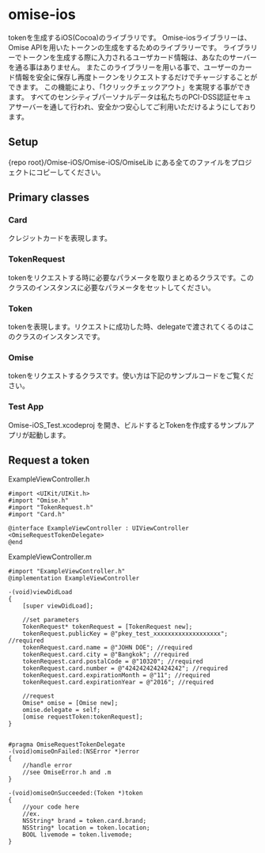 omise-ios
=========
tokenを生成するiOS(Cocoa)のライブラリです。
Omise-iosライブラリーは、Omise APIを用いたトークンの生成をするためのライブラリーです。 ライブラリーでトークンを生成する際に入力されるユーザカード情報は、あなたのサーバーを通る事はありません。 またこのライブラリーを用いる事で、ユーザーのカード情報を安全に保存し再度トークンをリクエストするだけでチャージすることができます。 この機能により、「1クリックチェックアウト」を実現する事ができます。 すべてのセンシティブパーソナルデータは私たちのPCI-DSS認証セキュアサーバーを通して行われ、安全かつ安心してご利用いただけるようにしております。



## Setup
{repo root}/Omise-iOS/Omise-iOS/OmiseLib にある全てのファイルをプロジェクトにコピーしてください。

## Primary classes
### Card
クレジットカードを表現します。

### TokenRequest
tokenをリクエストする時に必要なパラメータを取りまとめるクラスです。このクラスのインスタンスに必要なパラメータをセットしてください。

### Token
tokenを表現します。リクエストに成功した時、delegateで渡されてくるのはこのクラスのインスタンスです。

### Omise
tokenをリクエストするクラスです。使い方は下記のサンプルコードをご覧ください。

### Test App
Omise-iOS_Test.xcodeproj を開き、ビルドするとTokenを作成するサンプルアプリが起動します。

## Request a token

ExampleViewController.h
```objc
#import <UIKit/UIKit.h>
#import "Omise.h"
#import "TokenRequest.h"
#import "Card.h"

@interface ExampleViewController : UIViewController <OmiseRequestTokenDelegate>
@end
```
    
ExampleViewController.m
```objc
#import "ExampleViewController.h"
@implementation ExampleViewController

-(void)viewDidLoad
{
    [super viewDidLoad];
    
    //set parameters
    TokenRequest* tokenRequest = [TokenRequest new];
    tokenRequest.publicKey = @"pkey_test_xxxxxxxxxxxxxxxxxxx"; //required
    tokenRequest.card.name = @"JOHN DOE"; //required
    tokenRequest.card.city = @"Bangkok"; //required
    tokenRequest.card.postalCode = @"10320"; //required
    tokenRequest.card.number = @"4242424242424242"; //required
    tokenRequest.card.expirationMonth = @"11"; //required
    tokenRequest.card.expirationYear = @"2016"; //required
    
    //request
    Omise* omise = [Omise new];
    omise.delegate = self;
    [omise requestToken:tokenRequest];
}


#pragma OmiseRequestTokenDelegate
-(void)omiseOnFailed:(NSError *)error
{
    //handle error
    //see OmiseError.h and .m
}

-(void)omiseOnSucceeded:(Token *)token
{
    //your code here
    //ex.
    NSString* brand = token.card.brand;
    NSString* location = token.location;
    BOOL livemode = token.livemode;
}
```
